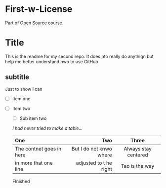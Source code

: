 # First-w-License
Part of Open Source course

# Title #
This is the readme for my second repo.  It does nto really do anythign but help me better understand hwo to use GitHub

## subtitle ##
Just to show I can

- [ ] Item one
- [ ] Item two
  - [ ] Sub item two
  
  _I had never tried to make a table..._
  
  One | Two | Three
  | :--- | ---: | :---: 
  The contnet goes in here | But I do not knwo where | Always stay centered
  in more that one line | adjusted to t he right | Tao is the way
  
  FInished
